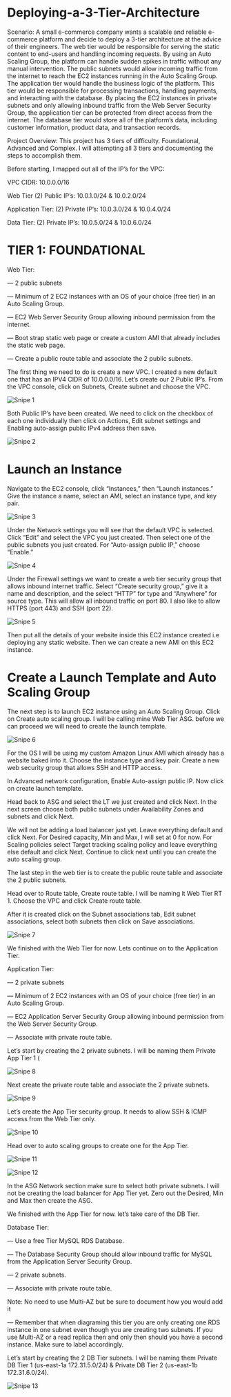 # Deploying-a-3-Tier-Architecture

Scenario: A small e-commerce company wants a scalable and reliable e-commerce platform and decide to deploy a 3-tier architecture at the advice of their engineers. The web tier would be responsible for serving the static content to end-users and handling incoming requests. By using an Auto Scaling Group, the platform can handle sudden spikes in traffic without any manual intervention. The public subnets would allow incoming traffic from the internet to reach the EC2 instances running in the Auto Scaling Group. The application tier would handle the business logic of the platform. This tier would be responsible for processing transactions, handling payments, and interacting with the database. By placing the EC2 instances in private subnets and only allowing inbound traffic from the Web Server Security Group, the application tier can be protected from direct access from the internet. The database tier would store all of the platform’s data, including customer information, product data, and transaction records.

Project Overview: This project has 3 tiers of difficulty. Foundational, Advanced and Complex. I will attempting all 3 tiers and documenting the steps to accomplish them.

Before starting, I mapped out all of the IP’s for the VPC:

VPC CIDR: 10.0.0.0/16

Web Tier (2) Public IP’s: 10.0.1.0/24 & 10.0.2.0/24

Application Tier: (2) Private IP’s: 10.0.3.0/24 & 10.0.4.0/24

Data Tier: (2) Private IP’s: 10.0.5.0/24 & 10.0.6.0/24

# TIER 1: FOUNDATIONAL

Web Tier:

— 2 public subnets

— Minimum of 2 EC2 instances with an OS of your choice (free tier) in an Auto Scaling Group.

— EC2 Web Server Security Group allowing inbound permission from the internet.

— Boot strap static web page or create a custom AMI that already includes the static web page.

— Create a public route table and associate the 2 public subnets.

The first thing we need to do is create a new VPC. I created a new default one that has an IPV4 CIDR of 10.0.0.0/16. Let’s create our 2 Public IP’s. From the VPC console, click on Subnets, Create subnet and choose the VPC.

![Snipe 1](https://github.com/Mirahkeyz/Deploying-a-3-Tier-Architecture/assets/134533695/5c8869c3-aaba-4365-a06e-36058b04160c)

Both Public IP’s have been created. We need to click on the checkbox of each one individually then click on Actions, Edit subnet settings and Enabling auto-assign public IPv4 address then save.

![Snipe 2](https://github.com/Mirahkeyz/Deploying-a-3-Tier-Architecture/assets/134533695/3bbe3954-7439-4dc0-be55-5451677dcec9)

# Launch an Instance

Navigate to the EC2 console, click “Instances,” then “Launch instances.” Give the instance a name, select an AMI, select an instance type, and key pair.

![Snipe 3](https://github.com/Mirahkeyz/Deploying-a-3-Tier-Architecture/assets/134533695/717337f4-796b-42c4-8edf-3b7e55c5b098)

Under the Network settings you will see that the default VPC is selected. Click “Edit” and select the VPC you just created. Then select one of the public subnets you just created. For “Auto-assign public IP,” choose “Enable.”

![Snipe 4](https://github.com/Mirahkeyz/Deploying-a-3-Tier-Architecture/assets/134533695/37083359-2f73-4c74-8150-a988510e8479)

Under the Firewall settings we want to create a web tier security group that allows inbound internet traffic. Select “Create security group,” give it a name and description, and the select “HTTP” for type and “Anywhere” for source type. This will allow all inbound traffic on port 80. I also like to allow HTTPS (port 443) and SSH (port 22).

![Snipe 5](https://github.com/Mirahkeyz/Deploying-a-3-Tier-Architecture/assets/134533695/17d25986-c884-46ed-b06a-2eeda2e2aaff)

Then put all the details of your website inside this EC2 instance created i.e deploying any static website. Then we can create a new AMI on this EC2 instance.

# Create a Launch Template and Auto Scaling Group

The next step is to launch EC2 instance using an Auto Scaling Group. Click on Create auto scaling group. I will be calling mine Web Tier ASG. before we can proceed we will need to create the launch template.

![Snipe 6](https://github.com/Mirahkeyz/Deploying-a-3-Tier-Architecture/assets/134533695/9b6cd6cc-a171-45db-9c57-485ee18f4beb)

For the OS I will be using my custom Amazon Linux AMI which already has a website baked into it. Choose the instance type and key pair. Create a new web security group that allows SSH and HTTP access.

In Advanced network configuration, Enable Auto-assign public IP. Now click on create launch template.

Head back to ASG and select the LT we just created and click Next. In the next screen choose both public subnets under Availability Zones and subnets and click Next.

We will not be adding a load balancer just yet. Leave everything default and click Next. For Desired capacity, Min and Max, I will set at 0 for now. For Scaling policies select Target tracking scaling policy and leave everything else default and click Next. Continue to click next until you can create the auto scaling group.

The last step in the web tier is to create the public route table and associate the 2 public subnets.

Head over to Route table, Create route table. I will be naming it Web Tier RT 1. Choose the VPC and click Create route table.

After it is created click on the Subnet associations tab, Edit subnet associations, select both subnets then click on Save associations.

![Snipe 7](https://github.com/Mirahkeyz/Deploying-a-3-Tier-Architecture/assets/134533695/52e149e3-d256-427f-b0e4-67ec1339c4e6)

We finished with the Web Tier for now. Lets continue on to the Application Tier.

Application Tier:

— 2 private subnets

— Minimum of 2 EC2 instances with an OS of your choice (free tier) in an Auto Scaling Group.

— EC2 Application Server Security Group allowing inbound permission from the Web Server Security Group.

— Associate with private route table.

Let’s start by creating the 2 private subnets. I will be naming them Private App Tier 1 (

![Snipe 8](https://github.com/Mirahkeyz/Deploying-a-3-Tier-Architecture/assets/134533695/7c2973d8-ec20-4a2b-8441-ddc24f286de4)

Next create the private route table and associate the 2 private subnets.

![Snipe 9](https://github.com/Mirahkeyz/Deploying-a-3-Tier-Architecture/assets/134533695/5213c6e2-7311-4e14-9913-5cb5d1a00373)

Let’s create the App Tier security group. It needs to allow SSH & ICMP access from the Web Tier only.

![Snipe 10](https://github.com/Mirahkeyz/Deploying-a-3-Tier-Architecture/assets/134533695/13f3cff0-eb64-42ff-93cb-e19f63a03d34)

Head over to auto scaling groups to create one for the App Tier.

![Snipe 11](https://github.com/Mirahkeyz/Deploying-a-3-Tier-Architecture/assets/134533695/b88e1240-d8fe-4025-a0bb-d1eb55b01c90)

![Snipe 12](https://github.com/Mirahkeyz/Deploying-a-3-Tier-Architecture/assets/134533695/fc8ab89d-ec89-4d47-8df0-d02710810bb7)

In the ASG Network section make sure to select both private subnets. I will not be creating the load balancer for App Tier yet. Zero out the Desired, Min and Max then create the ASG.

We finished with the App Tier for now. let’s take care of the DB Tier.

Database Tier:

— Use a free Tier MySQL RDS Database.

— The Database Security Group should allow inbound traffic for MySQL from the Application Server Security Group.

— 2 private subnets.

— Associate with private route table.

Note: No need to use Multi-AZ but be sure to document how you would add it

— Remember that when diagraming this tier you are only creating one RDS instance in one subnet even though you are creating two subnets. If you use Multi-AZ or a read replica then and only then should you have a second instance. Make sure to label accordingly.

Let’s start by creating the 2 DB Tier subnets. I will be naming them Private DB Tier 1 (us-east-1a 172.31.5.0/24) & Private DB Tier 2 (us-east-1b 172.31.6.0/24).

![Snipe 13](https://github.com/Mirahkeyz/Deploying-a-3-Tier-Architecture/assets/134533695/9a6d0637-dc93-4872-8112-7aa77dd29a7f)


































































